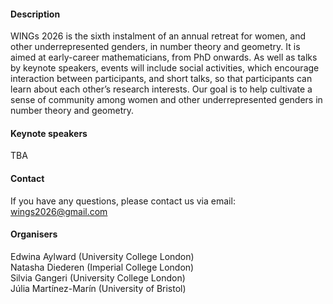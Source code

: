 

#### Description

WINGs 2026 is the sixth instalment of an annual retreat for women, and other underrepresented genders, in number theory and geometry. It is aimed at early-career mathematicians, from PhD onwards. As well as talks by keynote speakers, events will include social activities, which encourage interaction between participants, and short talks, so that participants can learn about each other’s research interests. Our goal is to help cultivate a sense of community among women and other underrepresented genders in number theory and geometry. 

#### Keynote speakers
TBA

#### Contact
If you have any questions, please contact us via email: wings2026@gmail.com

#### Organisers
Edwina Aylward (University College London)\
Natasha Diederen (Imperial College London)\
Silvia Gangeri (University College London)\
Júlia Martínez-Marín (University of Bristol)

